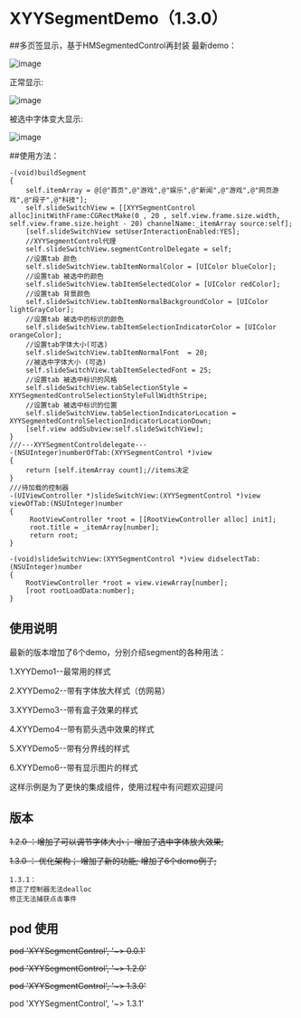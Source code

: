# XYYSegmentDemo（1.3.0）

##多页签显示，基于HMSegmentedControl再封装
最新demo：

![image](https://github.com/1273011249/XYYSegmentControl/blob/master/SegmentDemoTableview.gif)

正常显示:

![image](https://github.com/1273011249/XYYSegmentControl/blob/master/SegmentDemo_gif.gif)

被选中字体变大显示:

![image](https://github.com/1273011249/XYYSegmentControl/blob/master/SegmentDemo_add.gif)

##使用方法：

    -(void)buildSegment
    {
        self.itemArray = @[@"首页",@"游戏",@"娱乐",@"新闻",@"游戏",@"网页游戏",@"段子",@"科技"];
        self.slideSwitchView = [[XYYSegmentControl alloc]initWithFrame:CGRectMake(0 , 20 , self.view.frame.size.width, self.view.frame.size.height - 20) channelName:_itemArray source:self];
        [self.slideSwitchView setUserInteractionEnabled:YES];
        //XYYSegmentControl代理
        self.slideSwitchView.segmentControlDelegate = self;
        //设置tab 颜色
        self.slideSwitchView.tabItemNormalColor = [UIColor blueColor];
        //设置tab 被选中的颜色
        self.slideSwitchView.tabItemSelectedColor = [UIColor redColor];
        //设置tab 背景颜色
        self.slideSwitchView.tabItemNormalBackgroundColor = [UIColor lightGrayColor];
        //设置tab 被选中的标识的颜色
        self.slideSwitchView.tabItemSelectionIndicatorColor = [UIColor orangeColor];
        //设置tab字体大小(可选)
        self.slideSwitchView.tabItemNormalFont  = 20;
        //被选中字体大小 (可选)
        self.slideSwitchView.tabItemSelectedFont = 25;
        //设置tab 被选中标识的风格
        self.slideSwitchView.tabSelectionStyle = XYYSegmentedControlSelectionStyleFullWidthStripe;
        //设置tab 被选中标识的位置
        self.slideSwitchView.tabSelectionIndicatorLocation = XYYSegmentedControlSelectionIndicatorLocationDown;
        [self.view addSubview:self.slideSwitchView];
    }
    ///---XYYSegmentControldelegate---
    -(NSUInteger)numberOfTab:(XYYSegmentControl *)view
    {
        return [self.itemArray count];//items决定
    }
    ///待加载的控制器
    -(UIViewController *)slideSwitchView:(XYYSegmentControl *)view viewOfTab:(NSUInteger)number
    {
         RootViewController *root = [[RootViewController alloc] init];
         root.title = _itemArray[number];
         return root;
    }

    -(void)slideSwitchView:(XYYSegmentControl *)view didselectTab:(NSUInteger)number
    {
        RootViewController *root = view.viewArray[number];
        [root rootLoadData:number];
    }

## 使用说明
 最新的版本增加了6个demo，分别介绍segment的各种用法：
 
 1.XYYDemo1--最常用的样式
 
 2.XYYDemo2--带有字体放大样式（仿网易）
 
 3.XYYDemo3--带有盒子效果的样式
 
 4.XYYDemo4--带有箭头选中效果的样式
 
 5.XYYDemo5--带有分界线的样式
 
 6.XYYDemo6--带有显示图片的样式
 
 这样示例是为了更快的集成组件，使用过程中有问题欢迎提问
 

## 版本
 ~~1.2.0 ：增加了可以调节字体大小；
         增加了选中字体放大效果;~~
         
 ~~1.3.0 ：
 优化架构；
 增加了新的功能;
 增加了6个demo例子;~~
    
    1.3.1：
    修正了控制器无法dealloc
    修正无法捕获点击事件

## pod 使用
~~pod 'XYYSegmentControl', '~> 0.0.1'~~

~~pod 'XYYSegmentControl', '~> 1.2.0'~~

~~pod 'XYYSegmentControl', '~> 1.3.0'~~

pod 'XYYSegmentControl', '~> 1.3.1'
